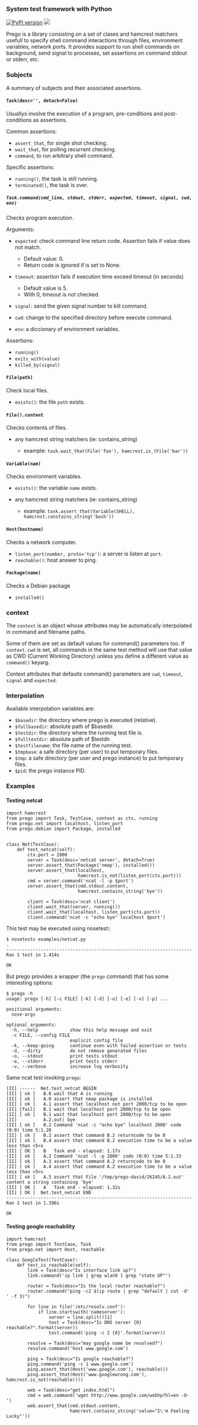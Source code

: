 ### System test framework with Python

[![PyPI version](https://badge.fury.io/py/prego3.svg)](https://badge.fury.io/py/prego3) ![](https://github.com/davidvilla/prego3/workflows/test/badge.svg)

Prego is a library consisting on a set of clases and hamcrest matchers usefull
to specify shell command interactions through files, environment variables,
network ports. It provides support to run shell commands on background, send
signal to processes, set assertions on command stdout or stderr, etc.


### Subjects


A summary of subjects and their associated assertions.

#### ``Task(desc='', detach=False)``

Usuallys involve the execution of a program, pre-conditions and post-conditions as assertions.

Common assertions:

- ``assert_that``, for single shot checking.
- ``wait_that``, for polling recurrent checking.
- ``command``, to run arbitrary shell command.

Specific assertions:

- ``running()``, the task is still running.
- ``terminated()``, the task is over.


##### ``Task.command(cmd_line, stdout, stderr, expected, timeout, signal, cwd, env)``

Checks program execution.

Arguments:

- ``expected``: check command line return code. Assertion fails if value does not match.

  - Default value: 0.
  - Return code is ignored if is set to None.

- ``timeout``: assertion fails if execution time exceed timeout (in seconds)

  - Default value is 5.
  - With 0, timeout is not checked.

- ``signal``: send the given signal number to kill command.
- ``cwd``: change to the specified directory before execute command.
- ``env``: a diccionary of environment variables.

Assertions:

- ``running()``
- ``exits_with(value)``
- ``killed_by(signal)``


#### ``File(path)``

Check local files.

- ``exists()``: the file ``path`` exists.


#### ``File().content``

Checks contents of files.

- any hamcrest string matchers (ie: contains_string)

  - example: ``task.wait_that(File('foo'), hamcrest.is_(File('bar'))``


#### ``Variable(nam)``

Checks environment variables.

- ``exists()``: the variable ``name`` exists.
- any hamcrest string matchers (ie: contains_string)

  - example: ``task.assert_that(Variable(SHELL), hamcrest.constains_string('bash'))``



#### ``Host(hostname)``

Checks a network computer.

- ``listen_port(number, proto='tcp')``: a server is listen at ``port``.
- ``reachable()``: host answer to ping.


#### ``Package(name)``

Checks a Debian package

- ``installed()``


### context

The ``context`` is an object whose attributes may be automatically interpolated in command
and filename paths.

Some of them are set as default values for command() parameters too. If ``context.cwd`` is
set, all commands in the same test method will use that value as CWD (Current Working
Directory) unless you define a different value as ``command()`` keyarg.

Context attributes that defaults command() parameters are ``cwd``, ``timeout``,
``signal`` and ``expected``.


### Interpolation

Available interpolation variables are:

- ``$basedir``: the directory where prego is executed (relative).
- ``$fullbasedir``: absolute path of $basedir.
- ``$testdir``: the directory where the running test file is.
- ``$fulltestdir``: absolute path of $testdir.
- ``$testfilename``: the file name of the running test.
- ``$tmpbase``: a safe directory (per user) to put temporary files.
- ``$tmp``: a safe directory (per user and prego instance) to put temporary files.
- ``$pid``: the prego instance PID.


### Examples


#### Testing netcat

    import hamcrest
    from prego import Task, TestCase, context as ctx, running
    from prego.net import localhost, listen_port
    from prego.debian import Package, installed


    class Net(TestCase):
        def test_netcat(self):
            ctx.port = 2000
            server = Task(desc='netcat server', detach=True)
            server.assert_that(Package('nmap'), installed())
            server.assert_that(localhost,
                               hamcrest.is_not(listen_port(ctx.port)))
            cmd = server.command('ncat -l -p $port')
            server.assert_that(cmd.stdout.content,
                               hamcrest.contains_string('bye'))

            client = Task(desc='ncat client')
            client.wait_that(server, running())
            client.wait_that(localhost, listen_port(ctx.port))
            client.command('ncat -c "echo bye" localhost $port')


This test may be executed using nosetest::

    $ nosetests examples/netcat.py
    .
    ----------------------------------------------------------------------
    Ran 1 test in 1.414s

    OK


But prego provides a wrapper (the ``prego`` command) that has some interesting options:

    $ prego -h
    usage: prego [-h] [-c FILE] [-k] [-d] [-o] [-e] [-v] [-p] ...

    positional arguments:
      nose-args

    optional arguments:
      -h, --help            show this help message and exit
      -c FILE, --config FILE
                            explicit config file
      -k, --keep-going      continue even with failed assertion or tests
      -d, --dirty           do not remove generated files
      -o, --stdout          print tests stdout
      -e, --stderr          print tests stderr
      -v, --verbose         increase log verbosity


Same ncat test invoking ``prego``:

    [II] ------  Net.test_netcat BEGIN
    [II] [ ok ]   B.0 wait that A is running
    [II] [ ok ]   A.0 assert that nmap package is installed
    [II] [ ok ]   A.1 assert that localhost not port 2000/tcp to be open
    [II] [fail]   B.1 wait that localhost port 2000/tcp to be open
    [II] [ ok ]   B.1 wait that localhost port 2000/tcp to be open
    [II]          A.2.out| bye
    [II] [ ok ]   B.2 Command 'ncat -c "echo bye" localhost 2000' code (0:0) time 5:1.28
    [II] [ ok ]   B.3 assert that command B.2 returncode to be 0
    [II] [ ok ]   B.4 assert that command B.2 execution time to be a value less than <5>s
    [II] [ OK ]   B   Task end - elapsed: 1.17s
    [II] [ ok ]   A.2 Command 'ncat -l -p 2000' code (0:0) time 5:1.33
    [II] [ ok ]   A.3 assert that command A.2 returncode to be 0
    [II] [ ok ]   A.4 assert that command A.2 execution time to be a value less than <5>s
    [II] [ ok ]   A.5 assert that File '/tmp/prego-david/26245/A.2.out' content a string containing 'bye'
    [II] [ OK ]   A   Task end - elapsed: 1.32s
    [II] [ OK ]  Net.test_netcat END
    ----------------------------------------------------------------------
    Ran 1 test in 1.396s

    OK


#### Testing google reachability

    import hamcrest
    from prego import TestCase, Task
    from prego.net import Host, reachable

    class GoogleTest(TestCase):
        def test_is_reachable(self):
            link = Task(desc="Is interface link up?")
            link.command('ip link | grep wlan0 | grep "state UP"')

            router = Task(desc="Is the local router reachable?")
            router.command("ping -c2 $(ip route | grep ^default | cut -d' ' -f 3)")

            for line in file('/etc/resolv.conf'):
                if line.startswith('nameserver'):
                    server = line.split()[1]
                    test = Task(desc="Is DNS server {0} reachable?".format(server))
                    test.command('ping -c 2 {0}'.format(server))

            resolve = Task(desc="may google name be resolved?")
            resolve.command('host www.google.com')

            ping = Task(desc="Is google reachable?")
            ping.command('ping -c 1 www.google.com')
            ping.assert_that(Host('www.google.com'), reachable())
            ping.assert_that(Host('www.googlewrong.com'), hamcrest.is_not(reachable()))

            web = Task(desc="get index.html")
            cmd = web.command('wget http://www.google.com/webhp?hl=en -O-')
            web.assert_that(cmd.stdout.content,
                            hamcrest.contains_string('value="I\'m Feeling Lucky"'))
